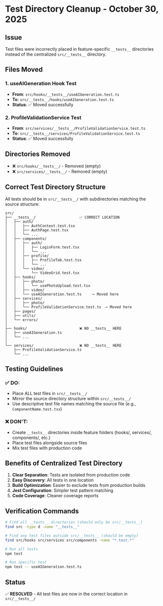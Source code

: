# Test Directory Cleanup - October 30, 2025

## Issue
Test files were incorrectly placed in feature-specific `__tests__` directories instead of the centralized `src/__tests__` directory.

## Files Moved

### 1. useAIGeneration Hook Test
- **From**: `src/hooks/__tests__/useAIGeneration.test.ts`
- **To**: `src/__tests__/hooks/useAIGeneration.test.ts`
- **Status**: ✅ Moved successfully

### 2. ProfileValidationService Test
- **From**: `src/services/__tests__/ProfileValidationService.test.ts`
- **To**: `src/__tests__/services/ProfileValidationService.test.ts`
- **Status**: ✅ Moved successfully

## Directories Removed
- ❌ `src/hooks/__tests__/` - Removed (empty)
- ❌ `src/services/__tests__/` - Removed (empty)

## Correct Test Directory Structure

All tests should be in `src/__tests__/` with subdirectories matching the source structure:

```
src/
├── __tests__/                    ✅ CORRECT LOCATION
│   ├── auth/
│   │   ├── AuthContext.test.tsx
│   │   ├── AuthPage.test.tsx
│   │   └── ...
│   ├── components/
│   │   ├── auth/
│   │   │   ├── LoginForm.test.tsx
│   │   │   └── ...
│   │   ├── profile/
│   │   │   ├── ProfileTab.test.tsx
│   │   │   └── ...
│   │   └── video/
│   │       └── VideoGrid.test.tsx
│   ├── hooks/
│   │   ├── photo/
│   │   │   └── usePhotoUpload.test.tsx
│   │   ├── video/
│   │   └── useAIGeneration.test.ts     ← Moved here
│   ├── services/
│   │   ├── photo/
│   │   └── ProfileValidationService.test.ts  ← Moved here
│   ├── pages/
│   ├── utils/
│   └── errors/
│
├── hooks/                        ❌ NO __tests__ HERE
│   ├── useAIGeneration.ts
│   └── ...
│
└── services/                     ❌ NO __tests__ HERE
    ├── ProfileValidationService.ts
    └── ...
```

## Testing Guidelines

### ✅ DO:
- Place ALL test files in `src/__tests__/`
- Mirror the source directory structure within `src/__tests__/`
- Use descriptive test file names matching the source file (e.g., `ComponentName.test.tsx`)

### ❌ DON'T:
- Create `__tests__` directories inside feature folders (hooks/, services/, components/, etc.)
- Place test files alongside source files
- Mix test files with production code

## Benefits of Centralized Test Directory

1. **Clear Separation**: Tests are isolated from production code
2. **Easy Discovery**: All tests in one location
3. **Build Optimization**: Easier to exclude tests from production builds
4. **Jest Configuration**: Simpler test pattern matching
5. **Code Coverage**: Cleaner coverage reports

## Verification Commands

```bash
# Find all __tests__ directories (should only be src/__tests__)
find src -type d -name "__tests__"

# Find any test files outside src/__tests__ (should be empty)
find src/hooks src/services src/components -name "*.test.*"

# Run all tests
npm test

# Run specific test
npm test -- useAIGeneration.test.ts
```

## Status
✅ **RESOLVED** - All test files are now in the correct location in `src/__tests__/`
